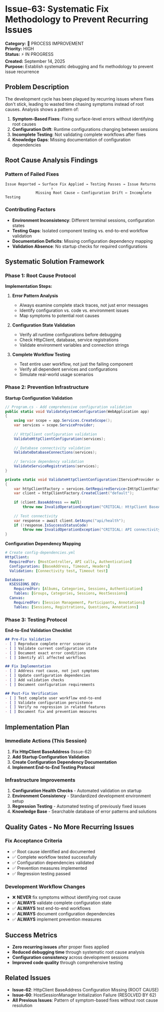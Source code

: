 # Issue-63: Systematic Fix Methodology to Prevent Recurring Issues

**Category:** 🔧 PROCESS IMPROVEMENT  
**Priority:** HIGH  
**Status:** ⚡ IN PROGRESS  
**Created:** September 14, 2025  
**Purpose:** Establish systematic debugging and fix methodology to prevent issue recurrence

## **Problem Description**
The development cycle has been plagued by recurring issues where fixes don't stick, leading to wasted time chasing symptoms instead of root causes. Analysis shows a pattern of:

1. **Symptom-Based Fixes**: Fixing surface-level errors without identifying root causes
2. **Configuration Drift**: Runtime configurations changing between sessions
3. **Incomplete Testing**: Not validating complete workflows after fixes
4. **Knowledge Gaps**: Missing documentation of configuration dependencies

## **Root Cause Analysis Findings**

### **Pattern of Failed Fixes**
```
Issue Reported → Surface Fix Applied → Testing Passes → Issue Returns
                     ↑                                        ↓
              Missing Root Cause ← Configuration Drift ← Incomplete Testing
```

### **Contributing Factors**
- **Environment Inconsistency**: Different terminal sessions, configuration states
- **Testing Gaps**: Isolated component testing vs. end-to-end workflow validation
- **Documentation Deficits**: Missing configuration dependency mapping
- **Validation Absence**: No startup checks for required configurations

## **Systematic Solution Framework**

### **Phase 1: Root Cause Protocol**
**Implementation Steps:**

1. **Error Pattern Analysis**
   - Always examine complete stack traces, not just error messages
   - Identify configuration vs. code vs. environment issues
   - Map symptoms to potential root causes

2. **Configuration State Validation**
   - Verify all runtime configurations before debugging
   - Check HttpClient, database, service registrations
   - Validate environment variables and connection strings

3. **Complete Workflow Testing**
   - Test entire user workflow, not just the failing component
   - Verify all dependent services and configurations
   - Simulate real-world usage scenarios

### **Phase 2: Prevention Infrastructure**

**Startup Configuration Validation**
```csharp
// Program.cs - Add comprehensive configuration validation
public static void ValidateSystemConfiguration(WebApplication app)
{
    using var scope = app.Services.CreateScope();
    var services = scope.ServiceProvider;
    
    // HttpClient configuration validation
    ValidateHttpClientConfiguration(services);
    
    // Database connectivity validation  
    ValidateDatabaseConnections(services);
    
    // Service dependency validation
    ValidateServiceRegistrations(services);
}

private static void ValidateHttpClientConfiguration(IServiceProvider services)
{
    var httpClientFactory = services.GetRequiredService<IHttpClientFactory>();
    var client = httpClientFactory.CreateClient("default");
    
    if (client.BaseAddress == null)
        throw new InvalidOperationException("CRITICAL: HttpClient BaseAddress not configured");
    
    // Test connectivity
    var response = await client.GetAsync("api/health");
    if (!response.IsSuccessStatusCode)
        throw new InvalidOperationException("CRITICAL: API connectivity validation failed");
}
```

**Configuration Dependency Mapping**
```yaml
# Create config-dependencies.yml
HttpClient:
  RequiredFor: [HostController, API calls, Authentication]
  Configuration: [BaseAddress, Timeout, Headers]
  Validation: [Connectivity test, Timeout test]

Database:
  KSESSIONS_DEV:
    RequiredFor: [Albums, Categories, Sessions, Authentication]
    Tables: [Groups, Categories, Sessions, HostSessions]
  Canvas:
    RequiredFor: [Session Management, Participants, Annotations]
    Tables: [Sessions, Registrations, Questions, Annotations]
```

### **Phase 3: Testing Protocol**

**End-to-End Validation Checklist**
```markdown
## Pre-Fix Validation
- [ ] Reproduce complete error scenario
- [ ] Validate current configuration state
- [ ] Document exact error conditions
- [ ] Identify all affected workflows

## Fix Implementation  
- [ ] Address root cause, not just symptoms
- [ ] Update configuration dependencies
- [ ] Add validation checks
- [ ] Document configuration requirements

## Post-Fix Verification
- [ ] Test complete user workflow end-to-end
- [ ] Validate configuration persistence
- [ ] Verify no regression in related features
- [ ] Document fix and prevention measures
```

## **Implementation Plan**

### **Immediate Actions (This Session)**
1. **Fix HttpClient BaseAddress** (Issue-62)
2. **Add Startup Configuration Validation**
3. **Create Configuration Dependency Documentation**
4. **Implement End-to-End Testing Protocol**

### **Infrastructure Improvements**
1. **Configuration Health Checks** - Automated validation on startup
2. **Environment Consistency** - Standardized development environment setup
3. **Regression Testing** - Automated testing of previously fixed issues
4. **Knowledge Base** - Searchable database of error patterns and solutions

## **Quality Gates - No More Recurring Issues**

### **Fix Acceptance Criteria**
- ✅ Root cause identified and documented
- ✅ Complete workflow tested successfully
- ✅ Configuration dependencies validated
- ✅ Prevention measures implemented
- ✅ Regression testing passed

### **Development Workflow Changes**
- ❌ **NEVER** fix symptoms without identifying root cause
- ✅ **ALWAYS** validate complete configuration state
- ✅ **ALWAYS** test end-to-end workflows
- ✅ **ALWAYS** document configuration dependencies
- ✅ **ALWAYS** implement prevention measures

## **Success Metrics**
- **Zero recurring issues** after proper fixes applied
- **Reduced debugging time** through systematic root cause analysis  
- **Configuration consistency** across development sessions
- **Improved code quality** through comprehensive testing

## **Related Issues**
- **Issue-62**: HttpClient BaseAddress Configuration Missing (ROOT CAUSE)
- **Issue-60**: HostSessionManager Initialization Failure (RESOLVED BY 62)
- **All Previous Issues**: Pattern of symptom-based fixes without root cause resolution
